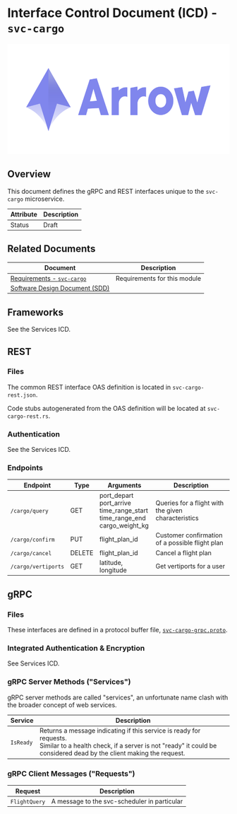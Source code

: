 # Interface Control Document (ICD) - `svc-cargo`

<center>

<img src="https://github.com/Arrow-air/tf-github/raw/main/src/templates/doc-banner-services.png" style="height:250px" />

</center>

## Overview

This document defines the gRPC and REST interfaces unique to the `svc-cargo` microservice.

Attribute | Description
--- | ---
Status | Draft

## Related Documents

Document | Description
--- | ---
[Requirements - `svc-cargo`](https://docs.google.com/spreadsheets/d/1OliSp9BDvMuVvGmSRh1z_Z58QtjlSknLxGVdVZs2l7A/edit#gid=0) | Requirements for this module
[Software Design Document (SDD)](./sdd.md) | 

## Frameworks

See the Services ICD.

## REST

### Files

The common REST interface OAS definition is located in `svc-cargo-rest.json`.

Code stubs autogenerated from the OAS definition will be located at `svc-cargo-rest.rs`.

### Authentication

See the Services ICD.

### Endpoints

| Endpoint | Type | Arguments | Description |
| ---- | --- | ---- | ---- |
| `/cargo/query` | GET | port_depart<br>port_arrive<br>time_range_start<br>time_range_end<br>cargo_weight_kg | Queries for a flight with the given characteristics
| `/cargo/confirm` | PUT | flight_plan_id | Customer confirmation of a possible flight plan
| `/cargo/cancel` | DELETE | flight_plan_id | Cancel a flight plan
| `/cargo/vertiports` | GET | latitude, longitude | Get vertiports for a user


## gRPC

### Files

These interfaces are defined in a protocol buffer file, [`svc-cargo-grpc.proto`](../proto/svc-cargo-grpc.proto).

### Integrated Authentication & Encryption

See Services ICD.

### gRPC Server Methods ("Services")

gRPC server methods are called "services", an unfortunate name clash with the broader concept of web services.

| Service | Description |
| ---- | ---- |
| `IsReady` | Returns a message indicating if this service is ready for requests.<br>Similar to a health check, if a server is not "ready" it could be considered dead by the client making the request.

### gRPC Client Messages ("Requests")

| Request | Description |
| ------    | ------- |
| `FlightQuery` | A message to the svc-scheduler in particular
